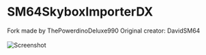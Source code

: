 # SM64SkyboxImporterDX
Fork made by ThePowerdinoDeluxe990
Original creator: DavidSM64
</br>
</br>
<img src="https://github.com/ThePowerdinoDeluxe990/SM64SkyboxImporterDX/blob/master/screenshot.png?raw=true" title="Screenshot" />
